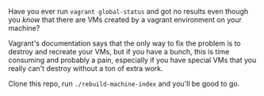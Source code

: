 
Have you ever run `vagrant global-status` and got no results even though you _know_ that there are VMs created by a vagrant environment on your machine?

Vagrant's documentation says that the only way to fix the problem is to destroy and recreate your VMs, but if you have a bunch, this is time consuming and probably a pain, especially if you have special VMs that you really can't destroy without a ton of extra work.

Clone this repo, run `./rebuild-machine-index` and you'll be good to go.
